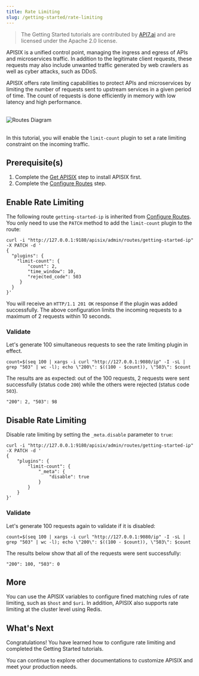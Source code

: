 ```yaml
---
title: Rate Limiting
slug: /getting-started/rate-limiting
---
```


<!--
#
# Licensed to the Apache Software Foundation (ASF) under one or more
# contributor license agreements.  See the NOTICE file distributed with
# this work for additional information regarding copyright ownership.
# The ASF licenses this file to You under the Apache License, Version 2.0
# (the "License"); you may not use this file except in compliance with
# the License.  You may obtain a copy of the License at
#
#     http://www.apache.org/licenses/LICENSE-2.0
#
# Unless required by applicable law or agreed to in writing, software
# distributed under the License is distributed on an "AS IS" BASIS,
# WITHOUT WARRANTIES OR CONDITIONS OF ANY KIND, either express or implied.
# See the License for the specific language governing permissions and
# limitations under the License.
#
-->

<head>
  <link rel="canonical" href="https://docs.api7.ai/apisix/getting-started/rate-limiting" />
</head>

> The Getting Started tutorials are contributed by [API7.ai](https://api7.ai/) and are licensed under the Apache 2.0 license.

APISIX is a unified control point, managing the ingress and egress of APIs and microservices traffic. In addition to the legitimate client requests, these requests may also include unwanted traffic generated by web crawlers as well as cyber attacks, such as DDoS.

APISIX offers rate limiting capabilities to protect APIs and microservices by limiting the number of requests sent to upstream services in a given period of time. The count of requests is done efficiently in memory with low latency and high performance.

<br />
<div style={{textAlign: 'center'}}>
<img src="https://static.apiseven.com/uploads/2023/02/20/l9G9Kq41_rate-limiting.png" alt="Routes Diagram" />
</div>
<br />

In this tutorial, you will enable the `limit-count` plugin to set a rate limiting constraint on the incoming traffic.

## Prerequisite(s)

1. Complete the [Get APISIX](./) step to install APISIX first.
2. Complete the [Configure Routes](./configure-routes#whats-a-route) step.

## Enable Rate Limiting

The following route `getting-started-ip` is inherited from [Configure Routes](./configure-routes). You only need to use the `PATCH` method to add the `limit-count` plugin to the route:

```shell
curl -i "http://127.0.0.1:9180/apisix/admin/routes/getting-started-ip" -X PATCH -d '
{
  "plugins": {
    "limit-count": {
        "count": 2,
        "time_window": 10,
        "rejected_code": 503
     }
  }
}'
```

You will receive an `HTTP/1.1 201 OK` response if the plugin was added successfully. The above configuration limits the incoming requests to a maximum of 2 requests within 10 seconds.

### Validate

Let's generate 100 simultaneous requests to see the rate limiting plugin in effect.

```shell
count=$(seq 100 | xargs -i curl "http://127.0.0.1:9080/ip" -I -sL | grep "503" | wc -l); echo \"200\": $((100 - $count)), \"503\": $count
```

The results are as expected: out of the 100 requests, 2 requests were sent successfully (status code `200`) while the others were rejected (status code `503`).

```text
"200": 2, "503": 98
```

## Disable Rate Limiting

Disable rate limiting by setting the `_meta.disable` parameter to `true`:

```shell
curl -i "http://127.0.0.1:9180/apisix/admin/routes/getting-started-ip" -X PATCH -d '
{
    "plugins": {
        "limit-count": {
            "_meta": {
                "disable": true
            }
        }
    }
}'
```

### Validate

Let's generate 100 requests again to validate if it is disabled:

```shell
count=$(seq 100 | xargs -i curl "http://127.0.0.1:9080/ip" -I -sL | grep "503" | wc -l); echo \"200\": $((100 - $count)), \"503\": $count
```

The results below show that all of the requests were sent successfully:

```text
"200": 100, "503": 0
```

## More

[//]: <TODO: Add the link to matching rules configuration>
[//]: <TODO: Add the link to cluster-level rate limiting>
[//]: <TODO: Add the link to APISIX variables>
You can use the APISIX variables to configure fined matching rules of rate limiting, such as `$host` and `$uri`. In addition, APISIX also supports rate limiting at the cluster level using Redis.

## What's Next

Congratulations! You have learned how to configure rate limiting and completed the Getting Started tutorials.

You can continue to explore other documentations to customize APISIX and meet your production needs.

